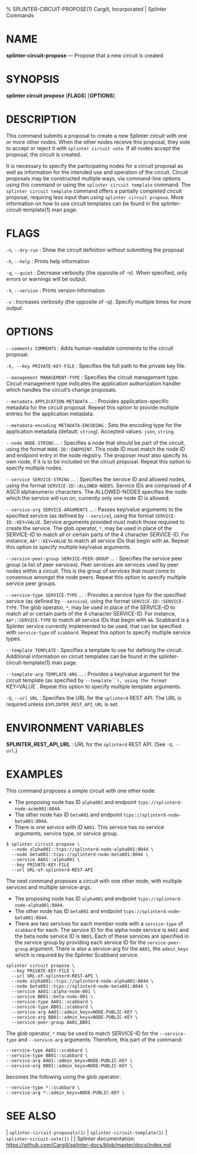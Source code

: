 % SPLINTER-CIRCUIT-PROPOSE(1) Cargill, Incorporated | Splinter Commands

NAME
====

**splinter-circuit-propose** — Propose that a new circuit is created

SYNOPSIS
========
**splinter circuit propose** \[**FLAGS**\] \[**OPTIONS**\]

DESCRIPTION
===========
This command submits a proposal to create a new Splinter circuit with one or more
other nodes. When the other nodes receive this proposal, they vote to accept or
reject it with `splinter circuit vote`. If all nodes accept the proposal, the
circuit is created.

It is necessary to specify the participating nodes for a circuit proposal as well
as information for the intended use and operation of the circuit. Circuit proposals
may be constructed multiple ways, via command-line options using this command or
using the `splinter circuit template` command. The `splinter circuit template`
command offers a partially completed circuit proposal, requiring less input than
using `splinter circuit propose`. More information on how to use circuit templates
can be found in the splinter-circuit-template(1) man page.

FLAGS
=====
`-n`, `--dry-run`
: Show the circuit definition without submitting the proposal

`-h`, `--help`
: Prints help information

`-q`, `--quiet`
: Decrease verbosity (the opposite of -v). When specified, only errors or
  warnings will be output.

`-V`, `--version`
: Prints version information

`-v`
: Increases verbosity (the opposite of -q). Specify multiple times for more
  output.

OPTIONS
=======
`--comments COMMENTS`
: Adds human-readable comments to the circuit proposal.

`-k, --key PRIVATE-KEY-FILE`
: Specifies the full path to the private key file.

`--management MANAGEMENT-TYPE`
: Specifies the circuit management type. Circuit management type indicates the
  application authorization handler which handles the circuit’s change proposals.

`--metadata APPLICATION-METADATA` ...
: Provides application-specific metadata for the circuit proposal. Repeat this
  option to provide multiple entries for the application metadata.

`--metadata-encoding METADATA-ENCODING`
: Sets the encoding type for the application metadata (default: `string`).
  Accepted values: `json`, `string`.

`--node NODE-STRING` ...
: Specifies a node that should be part of the circuit, using the format
  `NODE-ID::ENDPOINT`. This node ID must match the node ID and endpoint entry
  in the node registry. The proposer must also specify its own node, if it is to
  be included on the circuit proposal. Repeat this option to specify multiple
  nodes.

`--service SERVICE-STRING` ...
: Specifies the service ID and allowed nodes, using the format
  `SERVICE-ID::ALLOWED-NODES`. Service IDs are comprised of 4 ASCII alphanumeric
  characters. The ALLOWED-NODES specifies the node which the service will run
  on, currently only one node ID is allowed.

`--service-arg SERVICE-ARGUMENTS` ...
: Passes key/value arguments to the specified service (as defined by
  `--service`), using the format `SERVICE-ID::KEY=VALUE`. Service arguments
  provided must match those required to create the service. The glob operator,
  `*`, may be used in place of the SERVICE-ID to match all or certain parts
  of the 4 character SERVICE-ID. For instance, `AA*::KEY=VALUE` to match
  all service IDs that begin with `AA`. Repeat this option to specify multiple
  key/value arguments.

`--service-peer-group SERVICE-PEER-GROUP` ...
: Specifies the service peer group (a list of peer services). Peer services are
  services used by peer nodes within a circuit. This is the group of services
  that must come to consensus amongst the node peers. Repeat this option to
  specify multiple service peer groups.

`--service-type SERVICE-TYPE` ...
: Provides a service type for the specified service (as defined by
  `--service`), using the format `SERVICE-ID::SERVICE-TYPE`. The glob operator,
  `*`, may be used in place of the SERVICE-ID to match all or certain parts
  of the 4 character SERVICE-ID. For instance, `AA*::SERVICE-TYPE` to match
  all service IDs that begin with `AA`. Scabbard is a  Splinter service currently
  implemented to be used, that can be specified with `service-type` of `scabbard`.
  Repeat this option to specify multiple service types.

`--template TEMPLATE`
: Specifies a template to use for defining the circuit. Additional information
  on circuit templates can be found in the splinter-circuit-template(1) man page.

`--template-arg TEMPLATE-ARG` ...
: Provides a key/value argument for the circuit template (as specified by
  `--template``), using the format `KEY=VALUE`. Repeat this option to
  specify multiple template arguments.

`-U`, `--url URL`
: Specifies the URL for the `splinterd` REST API. The URL is required unless
  `$SPLINTER_REST_API_URL` is set.

ENVIRONMENT VARIABLES
=====================
**SPLINTER_REST_API_URL**
: URL for the `splinterd` REST API. (See `-U`, `--url`.)

EXAMPLES
========
This command proposes a simple circuit with one other node.

* The proposing node has ID `alpha001` and endpoint `tcps://splinterd-node-acme001:8044`.
* The other node has ID `beta001` and endpoint `tcps://splinterd-node-beta001:8044`.
* There is one service with ID `AA01`. This service has no service
  arguments, service type, or service group.

```
$ splinter circuit propose \
  --node alpha001::tcps://splinterd-node-alpha001:8044 \
  --node beta001::tcps://splinterd-node-beta001:8044 \
  --service AA01::alpha001 \
  --key PRIVATE-KEY-FILE
  --url URL-of-splinterd-REST-API
```

The next command proposes a circuit with one other node, with multiple services
and multiple service-args.

* The proposing node has ID `alpha001` and endpoint `tcps://splinterd-node-alpha001:8044`.
* The other node has ID `beta001` and endpoint `tcps://splinterd-node-beta001:8044`.
* There are two services for each member node with a `service-type` of `scabbard`
  for each. The service ID for the alpha node service is `AA01` and the
  beta node service ID is `BB01`. Each of these services are specified
  in the service group by providing each service ID for the `service-peer-group`
  argument. There is also a service-arg for the `AA01`, the `admin_keys`
  which is required by the Splinter Scabbard service.

```
splinter circuit propose \
  --key PRIVATE-KEY-FILE \
  --url URL-of-splinterd-REST-API \
  --node alpha001::tcps://splinterd-node-alpha001:8044 \
  --node beta001::tcps://splinterd-node-beta001:8044 \
  --service AA01::alpha-node-001 \
  --service BB01::beta-node-001 \
  --service-type AA01::scabbard \
  --service-type BB01::scabbard \
  --service-arg AA01::admin_keys=NODE-PUBLIC-KEY \
  --service-arg BB01::admin_keys=NODE-PUBLIC-KEY \
  --service-peer-group AA01,BB01
```

The glob operator, `*` may be used to match SERVICE-ID for the `--service-type`
and `--service-arg` arguments. Therefore, this part of the command:

```
--service-type AA01::scabbard \
--service-type BB01::scabbard \
--service-arg AA01::admin_keys=NODE-PUBLIC-KEY \
--service-arg BB01::admin_keys=NODE-PUBLIC-KEY \
```

becomes the following using the glob operator:
```
--service-type *::scabbard \
--service-arg *::admin_keys=NODE-PUBLIC-KEY \
```

SEE ALSO
========
| `splinter-circuit-proposals(1)`
| `splinter-circuit-template(1)`
| `splinter-circuit-vote(1)`
|
| Splinter documentation: https://github.com/Cargill/splinter-docs/blob/master/docs/index.md
